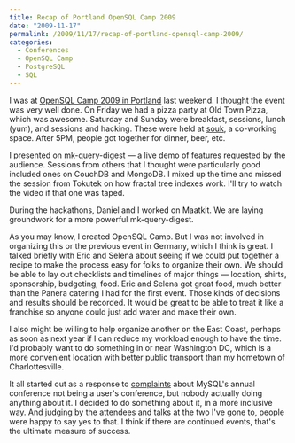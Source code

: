 ```yaml
---
title: Recap of Portland OpenSQL Camp 2009
date: "2009-11-17"
permalink: /2009/11/17/recap-of-portland-opensql-camp-2009/
categories:
  - Conferences
  - OpenSQL Camp
  - PostgreSQL
  - SQL
---
```

I was at [OpenSQL Camp 2009 in Portland][1] last weekend. I thought the event was very well done. On Friday we had a pizza party at Old Town Pizza, which was awesome. Saturday and Sunday were breakfast, sessions, lunch (yum), and sessions and hacking. These were held at [souk][2], a co-working space. After 5PM, people got together for dinner, beer, etc.

I presented on mk-query-digest &#8212; a live demo of features requested by the audience. Sessions from others that I thought were particularly good included ones on CouchDB and MongoDB. I mixed up the time and missed the session from Tokutek on how fractal tree indexes work. I'll try to watch the video if that one was taped.

During the hackathons, Daniel and I worked on Maatkit. We are laying groundwork for a more powerful mk-query-digest.

As you may know, I created OpenSQL Camp. But I was not involved in organizing this or the previous event in Germany, which I think is great. I talked briefly with Eric and Selena about seeing if we could put together a recipe to make the process easy for folks to organize their own. We should be able to lay out checklists and timelines of major things &#8212; location, shirts, sponsorship, budgeting, food. Eric and Selena got great food, much better than the Panera catering I had for the first event. Those kinds of decisions and results should be recorded. It would be great to be able to treat it like a franchise so anyone could just add water and make their own.

I also might be willing to help organize another on the East Coast, perhaps as soon as next year if I can reduce my workload enough to have the time. I'd probably want to do something in or near Washington DC, which is a more convenient location with better public transport than my hometown of Charlottesville.

It all started out as a response to [complaints][3] about MySQL's annual conference not being a user's conference, but nobody actually doing anything about it. I decided to do something about it, in a more inclusive way. And judging by the attendees and talks at the two I've gone to, people were happy to say yes to that. I think if there are continued events, that's the ultimate measure of success.

 [1]: http://opensqlcamp.org/Events/Portland2009/
 [2]: http://www.soukllc.com/
 [3]: http://groups.google.com/group/oursql-conference
